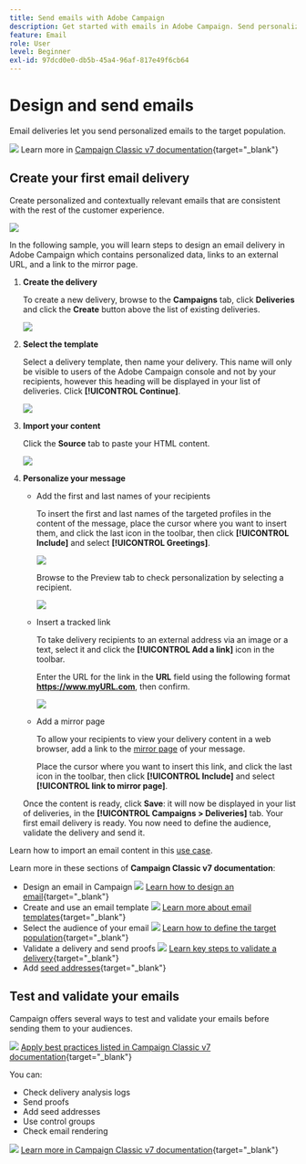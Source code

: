 ```yaml
---
title: Send emails with Adobe Campaign
description: Get started with emails in Adobe Campaign. Send personalized emails to a target population.
feature: Email
role: User
level: Beginner
exl-id: 97dcd0e0-db5b-45a4-96af-817e49f6cb64
---
```

# Design and send emails

Email deliveries let you send personalized emails to the target population. 

![](../assets/do-not-localize/book.png) Learn more in [Campaign Classic v7 documentation](https://experienceleague.adobe.com/docs/campaign-classic/using/sending-messages/sending-emails/about-email-channel.html){target="_blank"}

## Create your first email delivery

Create personalized and contextually relevant emails that are consistent with the rest of the customer experience.

![](assets/new-email-content.png)


In the following sample, you will learn steps to design an email delivery in Adobe Campaign which contains personalized data, links to an external URL, and a link to the mirror page.

1. **Create the delivery**

   To create a new delivery, browse to the **Campaigns** tab, click **Deliveries** and click the **Create** button above the list of existing deliveries.
   
   ![](assets/delivery_step_1.png)

1. **Select the template**

   Select a delivery template, then name your delivery. This name will only be visible to users of the Adobe Campaign console and not by your recipients, however this heading will be displayed in your list of deliveries. Click **[!UICONTROL Continue]**.

   ![](assets/dce_delivery_model.png)

1. **Import your content**

   Click the **Source** tab to paste your HTML content.
   
   ![](assets/paste-content.png)


1. **Personalize your message**


   * Add the first and last names of your recipients

      To insert the first and last names of the targeted profiles in the content of the message, place the cursor where you want to insert them, and click the last icon in the toolbar, then click **[!UICONTROL Include]** and select **[!UICONTROL Greetings]**.

      ![](assets/include-greetings.png)

      Browse to the Preview tab to check personalization by selecting a recipient.
   
      ![](assets/perso-check.png)

   * Insert a tracked link

      To take delivery recipients to an external address via an image or a text, select it and click the **[!UICONTROL Add a link]** icon in the toolbar.

      Enter the URL for the link in the **URL** field using the following format **https://www.myURL.com**, then confirm.

      ![](assets/add-a-link.png)

   * Add a mirror page

      To allow your recipients to view your delivery content in a web browser, add a link to the [mirror page](../send/mirror-page.md) of your message.

      Place the cursor where you want to insert this link, and click the last icon in the toolbar, then click **[!UICONTROL Include]** and select **[!UICONTROL link to mirror page]**.

   Once the content is ready, click **Save**: it will now be displayed in your list of deliveries, in the **[!UICONTROL Campaigns > Deliveries]** tab. Your first email delivery is ready. You now need to define the audience, validate the delivery and send it.


Learn how to import an email content in this [use case](https://experienceleague.adobe.com/docs/campaign/automation/workflows/use-cases/deliveries/load-delivery-content.html).

Learn more in these sections of **Campaign Classic v7 documentation**:

* Design an email in Campaign
   ![](../assets/do-not-localize/book.png) [Learn how to design an email](https://experienceleague.adobe.com/docs/campaign-classic/using/sending-messages/sending-emails/defining-the-email-content.html){target="_blank"}
* Create and use an email template
   ![](../assets/do-not-localize/book.png) [Learn more about email templates](https://experienceleague.adobe.com/docs/campaign-classic/using/sending-messages/using-delivery-templates/about-templates.html){target="_blank"}
* Select the audience of your email
   ![](../assets/do-not-localize/book.png) [Learn how to define the target population](https://experienceleague.adobe.com/docs/campaign-classic/using/sending-messages/key-steps-when-creating-a-delivery/steps-defining-the-target-population.html){target="_blank"}
* Validate a delivery and send proofs
   ![](../assets/do-not-localize/book.png) [Learn key steps to validate a delivery](https://experienceleague.adobe.com/docs/campaign-classic/using/sending-messages/key-steps-when-creating-a-delivery/steps-validating-the-delivery.html){target="_blank"}
* Add [seed addresses](https://experienceleague.adobe.com/docs/campaign-classic/using/sending-messages/using-seed-addresses/about-seed-addresses.html){target="_blank"}

## Test and validate your emails

Campaign offers several ways to test and validate your emails before sending them to your audiences.

![](../assets/do-not-localize/book.png) [Apply best practices listed in Campaign Classic v7 documentation](https://experienceleague.adobe.com/docs/campaign-classic/using/sending-messages/key-steps-when-creating-a-delivery/delivery-bestpractices/check-before-sending.html){target="_blank"}

You can:

* Check delivery analysis logs
* Send proofs
* Add seed addresses
* Use control groups
* Check email rendering

![](../assets/do-not-localize/book.png) [Learn more in Campaign Classic v7 documentation](https://experienceleague.adobe.com/docs/campaign-classic/using/sending-messages/key-steps-when-creating-a-delivery/steps-validating-the-delivery.html){target="_blank"}
